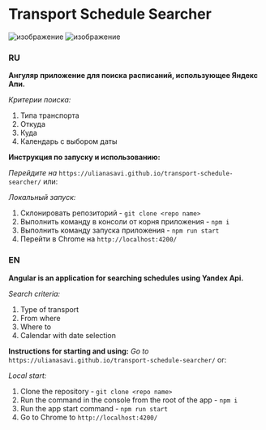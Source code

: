 # Transport Schedule Searcher
![изображение](https://github.com/UlianaSavi/transport-schedule-searcher/assets/105851981/65927158-590f-4347-a51a-3cb77b379db8)
![изображение](https://github.com/UlianaSavi/transport-schedule-searcher/assets/105851981/52d1fba4-da13-46af-93c1-241e594f933c)

### RU

**Ангуляр приложение для поиска расписаний, использующее Яндекс Апи.**

*Критерии поиска:*
  1. Типа транспорта
  2. Откуда
  3. Куда
  4. Календарь с выбором даты


**Инструкция по запуску и использованию:**

*Перейдите на* `https://ulianasavi.github.io/transport-schedule-searcher/` или:

*Локальный запуск:*
1) Склонировать репозиторий - `git clone <repo name>`
2) Выполнить команду в консоли от корня приложения - `npm i`
3) Выполнить команду запуска приложения - `npm run start`
4) Перейти в Chrome на `http://localhost:4200/`

### EN

**Angular is an application for searching schedules using Yandex Api.**

*Search criteria:*
  1. Type of transport
  2. From where
  3. Where to
  4. Calendar with date selection

**Instructions for starting and using:**
*Go to* `https://ulianasavi.github.io/transport-schedule-searcher/` or:

*Local start:*
1) Clone the repository - `git clone <repo name>`
2) Run the command in the console from the root of the app - `npm i`
3) Run the app start command - `npm run start`
4) Go to Chrome to `http://localhost:4200/`
